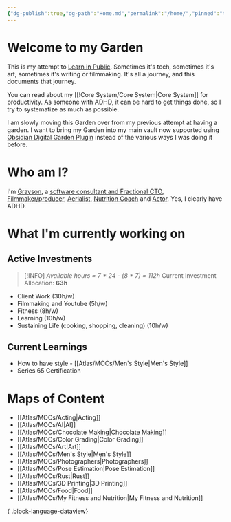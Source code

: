```yaml
---
{"dg-publish":true,"dg-path":"Home.md","permalink":"/home/","pinned":"true","tags":["gardenEntry"],"updated":"2025-03-31T06:41:30.563-07:00"}
---
```


# Welcome to my Garden

This is my attempt to [Learn in Public](https://www.swyx.io/learn-in-public). Sometimes it's tech, sometimes it's art, sometimes it's writing or filmmaking. It's all a journey, and this documents that journey.

You can read about my [[!Core System/Core System\|Core System]] for productivity. As someone with ADHD, it can be hard to get things done, so I try to systematize as much as possible.

I am slowly moving this Garden over from my previous attempt at having a garden. I want to bring my Garden into my main vault now supported using [Obsidian Digital Garden Plugin](https://dg-docs.ole.dev/) instead of the various ways I was doing it before.

# Who am I?

I'm [Grayson](https://graysonarts.com), a [software consultant and Fractional CTO](https://grayson.llc), [Filmmaker/producer](https://www.imdb.com/name/nm6722099/), [Aerialist](https://www.instagram.com/graysonaerialarts), [Nutrition Coach](https://nutritiongay.com) and [Actor](https://www.tcmmodels.com/talent-men/2615356/grayson-h). Yes, I clearly have ADHD.

# What I'm currently working on


<div class="transclusion internal-embed is-loaded"><div class="markdown-embed">



## Active Investments

> [!INFO]
> *Available hours = 7 \* 24 - (8 \* 7) = 112h*
> Current Investment Allocation:  **63h**

- Client Work (30h/w)
- Filmmaking and Youtube (5h/w)
- Fitness (8h/w)
- Learning (10h/w)
- Sustaining Life (cooking, shopping, cleaning) (10h/w)


</div></div>



<div class="transclusion internal-embed is-loaded"><div class="markdown-embed">



## Current Learnings
- How to have style - [[Atlas/MOCs/Men's Style\|Men's Style]]
- Series 65 Certification


</div></div>

# Maps of Content
- [[Atlas/MOCs/Acting\|Acting]]
- [[Atlas/MOCs/AI\|AI]]
- [[Atlas/MOCs/Chocolate Making\|Chocolate Making]]
- [[Atlas/MOCs/Color Grading\|Color Grading]]
- [[Atlas/MOCs/Art\|Art]]
- [[Atlas/MOCs/Men's Style\|Men's Style]]
- [[Atlas/MOCs/Photographers\|Photographers]]
- [[Atlas/MOCs/Pose Estimation\|Pose Estimation]]
- [[Atlas/MOCs/Rust\|Rust]]
- [[Atlas/MOCs/3D Printing\|3D Printing]]
- [[Atlas/MOCs/Food\|Food]]
- [[Atlas/MOCs/My Fitness and Nutrition\|My Fitness and Nutrition]]

{ .block-language-dataview}